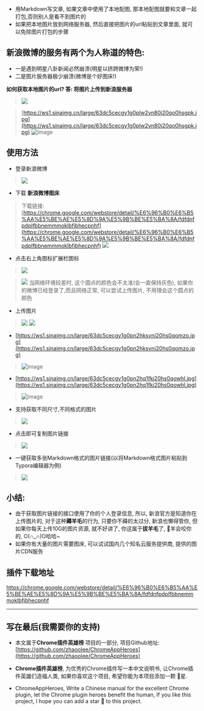  - 用Markdown写文章, 如果文章中使用了本地配图, 那本地配图就要和文章一起打包,否则别人是看不到图片的
 - 如果把本地图片放到网络服务器, 然后直接把图片的url粘贴到文章里面, 就可以免除图片打包的步骤

## 新浪微博的服务有两个为人称道的特色: 
- 一是遇到明星八卦新闻必然崩溃(明星以挤跨微博为荣!)
- 二是图片服务器极少崩溃(微博是个好图床!)


**如何获取本地图片的url? 答: 将图片上传到新浪服务器**
> ![](https://upload-images.jianshu.io/upload_images/3203841-ecf76e0396a53b3b.gif?imageMogr2/auto-orient/strip)

> [https://ws1.sinaimg.cn/large/63dc5cecgy1g0plw2vn80j20qo0hsgpk.jpg](https://ws1.sinaimg.cn/large/63dc5cecgy1g0plw2vn80j20qo0hsgpk.jpg)
> ![image](http://upload-images.jianshu.io/upload_images/3203841-6da38e438487489b.jpg?imageMogr2/auto-orient/strip%7CimageView2/2/w/1240)


## 使用方法

- 登录新浪微博
> ![](https://upload-images.jianshu.io/upload_images/3203841-5e065f341219115d.png?imageMogr2/auto-orient/strip%7CimageView2/2/w/1240)


- 下载 **新浪微博图床**

> 下载链接:[https://chrome.google.com/webstore/detail/%E6%96%B0%E6%B5%AA%E5%BE%AE%E5%8D%9A%E5%9B%BE%E5%BA%8A/fdfdnfpdplfbbnemmmoklbfjbhecpnhf](https://chrome.google.com/webstore/detail/%E6%96%B0%E6%B5%AA%E5%BE%AE%E5%8D%9A%E5%9B%BE%E5%BA%8A/fdfdnfpdplfbbnemmmoklbfjbhecpnhf)
> ![](https://upload-images.jianshu.io/upload_images/3203841-7dde7a4bda17f7d4.png?imageMogr2/auto-orient/strip%7CimageView2/2/w/1240)

- 点击右上角图标扩展栏图标
> ![](https://upload-images.jianshu.io/upload_images/3203841-24de93128f775525.png?imageMogr2/auto-orient/strip%7CimageView2/2/w/1240)

> ![](https://upload-images.jianshu.io/upload_images/3203841-7cddc57b5d676ac9.png?imageMogr2/auto-orient/strip%7CimageView2/2/w/1240)
> 当网络环境较差时, 这个圆点的颜色会不太准(会一直保持灰色), 如果你的微博已经登录了,而且网络正常, 可以尝试上传图片, 不用理会这个圆点的颜色

- 上传图片
> ![](https://upload-images.jianshu.io/upload_images/3203841-19bcf95d7cc235f4.gif?imageMogr2/auto-orient/strip)
> ![](https://upload-images.jianshu.io/upload_images/3203841-0550c13691ea9c40.png?imageMogr2/auto-orient/strip%7CimageView2/2/w/1240)
- [https://ws1.sinaimg.cn/large/63dc5cecgy1g0pn2hksvnj20hs0qomzo.jpg](https://ws1.sinaimg.cn/large/63dc5cecgy1g0pn2hksvnj20hs0qomzo.jpg)

> ![image](http://upload-images.jianshu.io/upload_images/3203841-85fdcb9da19dec39.jpg?imageMogr2/auto-orient/strip%7CimageView2/2/w/1240)

- [https://ws1.sinaimg.cn/large/63dc5cecgy1g0pn2hq1fkj20hs0qowhl.jpg](https://ws1.sinaimg.cn/large/63dc5cecgy1g0pn2hq1fkj20hs0qowhl.jpg)

> ![image](http://upload-images.jianshu.io/upload_images/3203841-2ddf2f18eaa688d8.jpg?imageMogr2/auto-orient/strip%7CimageView2/2/w/1240)


- 支持获取不同尺寸,不同格式的图片
> ![](https://upload-images.jianshu.io/upload_images/3203841-a60eaf114d90d3ef.gif?imageMogr2/auto-orient/strip)
- 点击即可复制图片链接
> ![](https://upload-images.jianshu.io/upload_images/3203841-7503da38069e00e5.gif?imageMogr2/auto-orient/strip)

- 一键获取多张Markdown格式的图片链接(以将Markdown格式图片粘贴到Typora编辑器为例)
> ![](https://upload-images.jianshu.io/upload_images/3203841-d86c472423105b30.gif?imageMogr2/auto-orient/strip)



## 小结:
- 由于获取图片链接的接口使用了你的个人登录信息, 所以, 新浪官方是知道你在上传图片的,  对于这种**薅羊毛**的行为,  只要你不薅的太过分, 新浪也懒得管你, 但如果你每天上传10G的图片资源, 就不好讲了, 你这属于**拔羊毛**了, 🐑羊会咬你的, O(∩_∩)O哈哈~
-  如果你有大量的图片需要图床, 可以试试国内几个知名云服务提供商, 提供的图片CDN服务

## 插件下载地址

https://chrome.google.com/webstore/detail/%E6%96%B0%E6%B5%AA%E5%BE%AE%E5%8D%9A%E5%9B%BE%E5%BA%8A/fdfdnfpdplfbbnemmmoklbfjbhecpnhf

---

## 写在最后(我需要你的支持)
- 本文属于**Chrome插件英雄榜** 项目的一部分, 项目Github地址: [https://github.com/zhaoolee/ChromeAppHeroes](https://github.com/zhaoolee/ChromeAppHeroes)

- **Chrome插件英雄榜**, 为优秀的Chrome插件写一本中文说明书, 让Chrome插件英雄们造福人类, 如果你喜欢这个项目, 希望你能为本项目添加一颗 🌟星.

- ChromeAppHeroes, Write a Chinese manual for the excellent Chrome plugin, let the Chrome plugin heroes benefit the human, If you like this project, I hope you can add a star 🌟 to this project.




